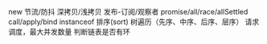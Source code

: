 new
节流/防抖
深拷贝/浅拷贝
发布-订阅/观察者
promise/all/race/allSettled
call/apply/bind
instanceof
排序(sort)
树遍历（先序、中序、后序、层序）
请求调度，最大并发数量
判断链表是否有环